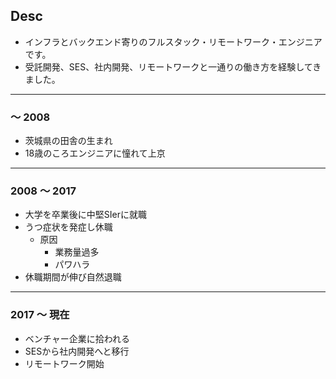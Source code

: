 ## Desc

- インフラとバックエンド寄りのフルスタック・リモートワーク・エンジニアです。
- 受託開発、SES、社内開発、リモートワークと一通りの働き方を経験してきました。

---

### ～ 2008

- 茨城県の田舎の生まれ
- 18歳のころエンジニアに憧れて上京

---

### 2008 ～ 2017

- 大学を卒業後に中堅SIerに就職
- うつ症状を発症し休職
  - 原因
    - 業務量過多
    - パワハラ
- 休職期間が伸び自然退職

---

### 2017 ～ 現在

- ベンチャー企業に拾われる
- SESから社内開発へと移行
- リモートワーク開始
